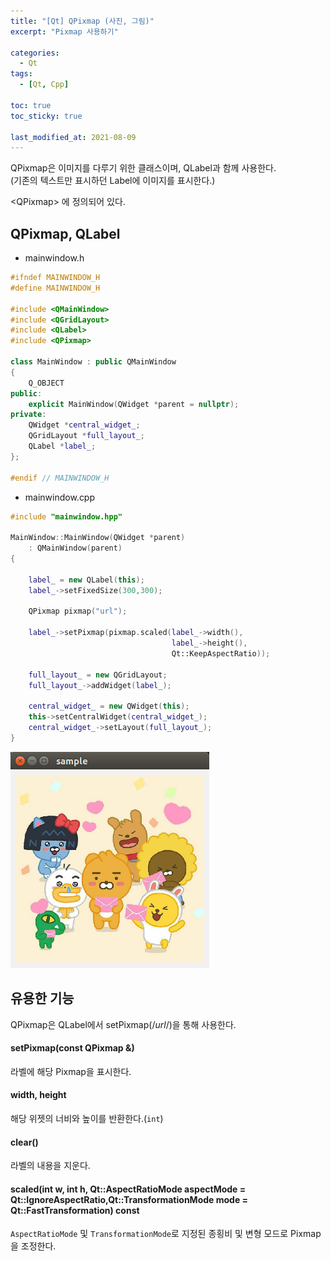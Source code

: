 ```yaml
---
title: "[Qt] QPixmap (사진, 그림)"
excerpt: "Pixmap 사용하기"

categories:
  - Qt
tags:
  - [Qt, Cpp]

toc: true
toc_sticky: true

last_modified_at: 2021-08-09
---
```


QPixmap은 이미지를 다루기 위한 클래스이며, QLabel과 함께 사용한다.   
(기존의 텍스트만 표시하던 Label에 이미지를 표시한다.)

\<QPixmap> 에 정의되어 있다.

## QPixmap, QLabel

* mainwindow.h

```cpp
#ifndef MAINWINDOW_H
#define MAINWINDOW_H

#include <QMainWindow>
#include <QGridLayout>
#include <QLabel>
#include <QPixmap>

class MainWindow : public QMainWindow
{
    Q_OBJECT
public:
    explicit MainWindow(QWidget *parent = nullptr);
private:
    QWidget *central_widget_;
    QGridLayout *full_layout_;
    QLabel *label_;
};

#endif // MAINWINDOW_H
```

* mainwindow.cpp

```cpp
#include "mainwindow.hpp"

MainWindow::MainWindow(QWidget *parent)
    : QMainWindow(parent)
{

    label_ = new QLabel(this);
    label_->setFixedSize(300,300);

    QPixmap pixmap("url");

    label_->setPixmap(pixmap.scaled(label_->width(),
                                    label_->height(),
                                    Qt::KeepAspectRatio));

    full_layout_ = new QGridLayout;
    full_layout_->addWidget(label_);

    central_widget_ = new QWidget(this);
    this->setCentralWidget(central_widget_);
    central_widget_->setLayout(full_layout_);
}

```

![pixmap](/images/qt-image/pixmap.png)

## 유용한 기능

QPixmap은 QLabel에서 setPixmap(/*url*/)을 통해 사용한다.

#### setPixmap(const QPixmap &)

라벨에 해당 Pixmap을 표시한다.

#### width, height

해당 위젯의 너비와 높이를 반환한다.(`int`)

#### clear()

라벨의 내용을 지운다.

#### scaled(int w, int h, Qt::AspectRatioMode aspectMode = Qt::IgnoreAspectRatio,Qt::TransformationMode mode = Qt::FastTransformation) const

`AspectRatioMode` 및 `TransformationMode`로 지정된 종횡비 및 변형 모드로 Pixmap을 조정한다.
